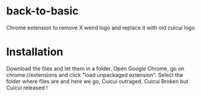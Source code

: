 # back-to-basic
Chrome extension to remove X weird logo and replace it with old cuicui logo

# Installation 
Download the files and let them in a folder. Open Google Chrome, go on chrome://extensions and click "load unpackaged extension". Select the folder where files are and here we go, Cuicui outraged, Cuicui Broken but Cuicui released !
